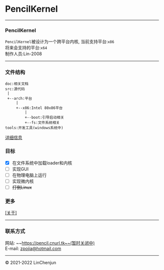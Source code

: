 PencilKernel
=
***
### PencilKernel
`PencilKernel`被设计为一个跨平台内核,
当前支持平台:`x86` <br/>
将来会支持的平台:`x64` <br/>
制作人员:Lin-2008<br/>
***
### 文件结构
```
doc:相关文档
src:源代码
 |
 +--arch:平台
     |
     +--x86:Intel 80x86平台
         |
         +--boot:引导启动相关
         +--fs:文件系统相关
tools:开发工具(windows系统中)
```
[详细信息](doc/question.md)
### 目标
- [x] 在文件系统中加载loader和内核
- [ ] 实现GUI
- [ ] 在物理电脑上运行
- [ ] 实现微内核
- [ ] ~~打倒Linux~~
### 更多
[[关于]](doc/about/dir.md)<br/>
***
### 联系方式
网站: ~~https://pencil.cnurl.tk~~(暂时关闭中)<br/>
E-mail: zpojia@hotmail.com
***
&copy; 2021-2022 LinChenjun
